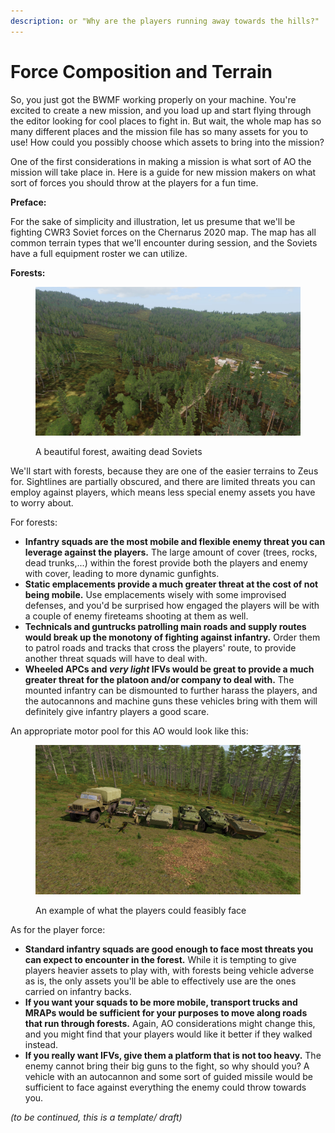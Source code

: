 ```yaml
---
description: or "Why are the players running away towards the hills?"
---
```


# Force Composition and Terrain

So, you just got the BWMF working properly on your machine. You're excited to create a new mission, and you load up and start flying through the editor looking for cool places to fight in. But wait, the whole map has so many different places and the mission file has so many assets for you to use! How could you possibly choose which assets to bring into the mission?

One of the first considerations in making a mission is what sort of AO the mission will take place in. Here is a guide for new mission makers on what sort of forces you should throw at the players for a fun time.

**Preface:**

For the sake of simplicity and illustration, let us presume that we'll be fighting CWR3 Soviet forces on the Chernarus 2020 map. The map has all common terrain types that we'll encounter during session, and the Soviets have a full equipment roster we can utilize.

**Forests:**

<figure><img src="../../.gitbook/assets/20231018005837_1.jpg" alt=""><figcaption><p>A beautiful forest, awaiting dead Soviets</p></figcaption></figure>

We'll start with forests, because they are one of the easier terrains to Zeus for. Sightlines are partially obscured, and there are limited threats you can employ against players, which means less special enemy assets you have to worry about.

For forests:

* **Infantry squads are the most mobile and flexible enemy threat you can leverage against the players.** The large amount of cover (trees, rocks, dead trunks,...) within the forest provide both the players and enemy with cover, leading to more dynamic gunfights.
* **Static emplacements provide a much greater threat at the cost of not being mobile.** Use emplacements wisely with some improvised defenses, and you'd be surprised how engaged the players will be with a couple of enemy fireteams shooting at them as well.
* **Technicals and guntrucks patrolling main roads and supply routes would break up the monotony of fighting against infantry.** Order them to patrol roads and tracks that cross the players' route, to provide another threat squads will have to deal with.
* **Wheeled APCs and **_**very light**_** IFVs would be great to provide a much greater threat for the platoon and/or company to deal with.** The mounted infantry can be dismounted to further harass the players, and the autocannons and machine guns these vehicles bring with them will definitely give infantry players a good scare.

An appropriate motor pool for this AO would look like this:

<figure><img src="../../.gitbook/assets/20231018011405_1.jpg" alt=""><figcaption><p>An example of what the players could feasibly face</p></figcaption></figure>

As for the player force:

* **Standard infantry squads are good enough to face most threats you can expect to encounter in the forest.** While it is tempting to give players heavier assets to play with, with forests being vehicle adverse as is, the only assets you'll be able to effectively use are the ones carried on infantry backs.
* **If you want your squads to be more mobile, transport trucks and MRAPs would be sufficient for your purposes to move along roads that run through forests.** Again, AO considerations might change this, and you might find that your players would like it better if they walked instead.
* **If you really want IFVs, give them a platform that is not too heavy.** The enemy cannot bring their big guns to the fight, so why should you? A vehicle with an autocannon and some sort of guided missile would be sufficient to face against everything the enemy could throw towards you.

_(to be continued, this is a template/ draft)_
